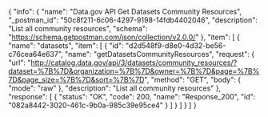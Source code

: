 {
  "info": {
    "name": "Data.gov API Get Datasets Community Resources",
    "_postman_id": "50c8f211-6c06-4297-9198-14fdb4402046",
    "description": "List all community resources",
    "schema": "https://schema.getpostman.com/json/collection/v2.0.0/"
  },
  "item": [
    {
      "name": "datasets",
      "item": [
        {
          "id": "d2d548f9-d8e0-4d32-be56-c76cea64e637",
          "name": "getDatasetsCommunityResources",
          "request": {
            "url": "http://catalog.data.gov/api/3/datasets/community_resources/?dataset=%7B%7D&organization=%7B%7D&owner=%7B%7D&page=%7B%7D&page_size=%7B%7D&sort=%7B%7D",
            "method": "GET",
            "body": {
              "mode": "raw"
            },
            "description": "List all community resources"
          },
          "response": [
            {
              "status": "OK",
              "code": 200,
              "name": "Response_200",
              "id": "082a8442-3020-461c-9b0a-985c39e95ce4"
            }
          ]
        }
      ]
    }
  ]
}